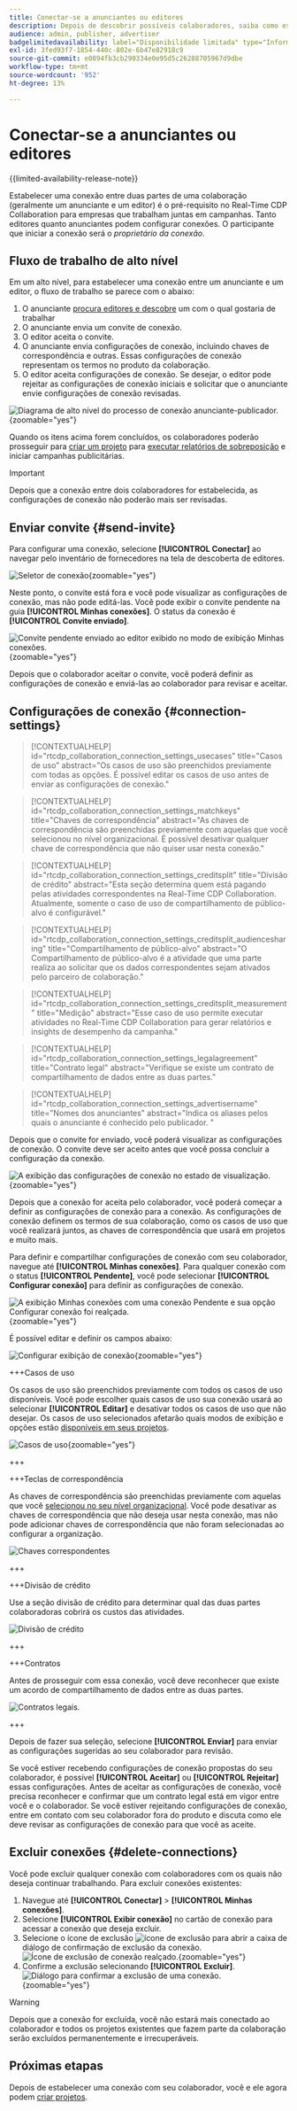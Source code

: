 ```yaml
---
title: Conectar-se a anunciantes ou editores
description: Depois de descobrir possíveis colaboradores, saiba como estabelecer conexões e começar a colaborar em projetos.
audience: admin, publisher, advertiser
badgelimitedavailability: label="Disponibilidade limitada" type="Informative" url="https://helpx.adobe.com/legal/product-descriptions/real-time-customer-data-platform-collaboration.html newtab=true"
exl-id: 3fed93f7-1854-440c-802e-6b47e82918c9
source-git-commit: e0894fb3cb290334e0e95d5c26288705967d9dbe
workflow-type: tm+mt
source-wordcount: '952'
ht-degree: 13%

---
```


# Conectar-se a anunciantes ou editores

{{limited-availability-release-note}}

Estabelecer uma conexão entre duas partes de uma colaboração (geralmente um anunciante e um editor) é o pré-requisito no Real-Time CDP Collaboration para empresas que trabalham juntas em campanhas. Tanto editores quanto anunciantes podem configurar conexões. O participante que iniciar a conexão será o *proprietário da conexão*.

## Fluxo de trabalho de alto nível

Em um alto nível, para estabelecer uma conexão entre um anunciante e um editor, o fluxo de trabalho se parece com o abaixo:

1. O anunciante [procura editores e descobre](/help/guide/connect/discover-publishers.md) um com o qual gostaria de trabalhar
2. O anunciante envia um convite de conexão.
3. O editor aceita o convite.
4. O anunciante envia configurações de conexão, incluindo chaves de correspondência e outras. Essas configurações de conexão representam os termos no produto da colaboração.
5. O editor aceita configurações de conexão. Se desejar, o editor pode rejeitar as configurações de conexão iniciais e solicitar que o anunciante envie configurações de conexão revisadas.

![Diagrama de alto nível do processo de conexão anunciante-publicador.](/help/assets/connect/establish-connection/advertiser-publisher-connection-process.png){zoomable="yes"}

Quando os itens acima forem concluídos, os colaboradores poderão prosseguir para [criar um projeto](/help/guide/collaborate/manage-projects.md#create-project) para [executar relatórios de sobreposição](/help/guide/collaborate/discover.md) e iniciar campanhas publicitárias.

>[!IMPORTANT]
>
>Depois que a conexão entre dois colaboradores for estabelecida, as configurações de conexão não poderão mais ser revisadas.

## Enviar convite {#send-invite}

Para configurar uma conexão, selecione **[!UICONTROL Conectar]** ao navegar pelo inventário de fornecedores na tela de descoberta de editores.

![Seletor de conexão](/help/assets/connect/establish-connection/connect-selection.png){zoomable="yes"}

Neste ponto, o convite está fora e você pode visualizar as configurações de conexão, mas não pode editá-las. Você pode exibir o convite pendente na guia **[!UICONTROL Minhas conexões]**. O status da conexão é **[!UICONTROL Convite enviado]**.

![Convite pendente enviado ao editor exibido no modo de exibição Minhas conexões.](/help/assets/connect/establish-connection/pending-invite-sent.png){zoomable="yes"}

Depois que o colaborador aceitar o convite, você poderá definir as configurações de conexão e enviá-las ao colaborador para revisar e aceitar.

## Configurações de conexão {#connection-settings}

>[!CONTEXTUALHELP]
>id="rtcdp_collaboration_connection_settings_usecases"
>title="Casos de uso"
>abstract="Os casos de uso são preenchidos previamente com todas as opções. É possível editar os casos de uso antes de enviar as configurações de conexão."

>[!CONTEXTUALHELP]
>id="rtcdp_collaboration_connection_settings_matchkeys"
>title="Chaves de correspondência"
>abstract="As chaves de correspondência são preenchidas previamente com aquelas que você selecionou no nível organizacional. É possível desativar qualquer chave de correspondência que não quiser usar nesta conexão."

>[!CONTEXTUALHELP]
>id="rtcdp_collaboration_connection_settings_creditsplit"
>title="Divisão de crédito"
>abstract="Esta seção determina quem está pagando pelas atividades correspondentes na Real-Time CDP Collaboration. Atualmente, somente o caso de uso de compartilhamento de público-alvo é configurável."

>[!CONTEXTUALHELP]
>id="rtcdp_collaboration_connection_settings_creditsplit_audiencesharing"
>title="Compartilhamento de público-alvo"
>abstract="O Compartilhamento de público-alvo é a atividade que uma parte realiza ao solicitar que os dados correspondentes sejam ativados pelo parceiro de colaboração."

>[!CONTEXTUALHELP]
>id="rtcdp_collaboration_connection_settings_creditsplit_measurement"
>title="Medição"
>abstract="Esse caso de uso permite executar atividades no Real-Time CDP Collaboration para gerar relatórios e insights de desempenho da campanha."

>[!CONTEXTUALHELP]
>id="rtcdp_collaboration_connection_settings_legalagreement"
>title="Contrato legal"
>abstract="Verifique se existe um contrato de compartilhamento de dados entre as duas partes."

>[!CONTEXTUALHELP]
>id="rtcdp_collaboration_connection_settings_advertisername"
>title="Nomes dos anunciantes"
>abstract="Indica os aliases pelos quais o anunciante é conhecido pelo publicador. "

Depois que o convite for enviado, você poderá visualizar as configurações de conexão. O convite deve ser aceito antes que você possa concluir a configuração da conexão.

![A exibição das configurações de conexão no estado de visualização.](/help/assets/connect/establish-connection/preview-connection-settings.png){zoomable="yes"}

Depois que a conexão for aceita pelo colaborador, você poderá começar a definir as configurações de conexão para a conexão. As configurações de conexão definem os termos de sua colaboração, como os casos de uso que você realizará juntos, as chaves de correspondência que usará em projetos e muito mais.

Para definir e compartilhar configurações de conexão com seu colaborador, navegue até **[!UICONTROL Minhas conexões]**. Para qualquer conexão com o status **[!UICONTROL Pendente]**, você pode selecionar **[!UICONTROL Configurar conexão]** para definir as configurações de conexão.

![A exibição Minhas conexões com uma conexão Pendente e sua opção Configurar conexão foi realçada.](/help/assets/connect/establish-connection/pending-connection.png){zoomable="yes"}

É possível editar e definir os campos abaixo:

![Configurar exibição de conexão](/help/assets/connect/establish-connection/connection-view.png){zoomable="yes"}

+++Casos de uso

Os casos de uso são preenchidos previamente com todos os casos de uso disponíveis. Você pode escolher quais casos de uso sua conexão usará ao selecionar **[!UICONTROL Editar]** e desativar todos os casos de uso que não desejar. Os casos de uso selecionados afetarão quais modos de exibição e opções estão [disponíveis em seus projetos](../collaborate/manage-projects.md#project-use-cases).

![Casos de uso](/help/assets/connect/establish-connection/view-use-cases.png){zoomable="yes"}

+++

+++Teclas de correspondência

As chaves de correspondência são preenchidas previamente com aquelas que você [selecionou no seu nível organizacional](/help/guide/setup/onboard-organization.md#set-up-match-keys). Você pode desativar as chaves de correspondência que não deseja usar nesta conexão, mas não pode adicionar chaves de correspondência que não foram selecionadas ao configurar a organização.

![Chaves correspondentes](/help/assets/connect/establish-connection/match-keys.png)

+++

+++Divisão de crédito

Use a seção divisão de crédito para determinar qual das duas partes colaboradoras cobrirá os custos das atividades.

![Divisão de crédito](/help/assets/connect/establish-connection/edit-billing-ownership.png)

+++

+++Contratos

Antes de prosseguir com essa conexão, você deve reconhecer que existe um acordo de compartilhamento de dados entre as duas partes.

![Contratos legais.](/help/assets/connect/establish-connection/legal-agreement.png)

+++

Depois de fazer sua seleção, selecione **[!UICONTROL Enviar]** para enviar as configurações sugeridas ao seu colaborador para revisão.

Se você estiver recebendo configurações de conexão propostas do seu colaborador, é possível **[!UICONTROL Aceitar]** ou **[!UICONTROL Rejeitar]** essas configurações. Antes de aceitar as configurações de conexão, você precisa reconhecer e confirmar que um contrato legal está em vigor entre você e o colaborador. Se você estiver rejeitando configurações de conexão, entre em contato com seu colaborador fora do produto e discuta como ele deve revisar as configurações de conexão para que você as aceite.

## Excluir conexões {#delete-connections}

Você pode excluir qualquer conexão com colaboradores com os quais não deseja continuar trabalhando. Para excluir conexões existentes:

1. Navegue até **[!UICONTROL Conectar]** > **[!UICONTROL Minhas conexões]**.
2. Selecione **[!UICONTROL Exibir conexão]** no cartão de conexão para acessar a conexão que deseja excluir.
3. Selecione o ícone de exclusão ![ícone de exclusão](/help/assets/common/delete.svg) para abrir a caixa de diálogo de confirmação de exclusão da conexão.
   ![Ícone de exclusão de conexão realçado.](/help/assets/connect/establish-connection/delete-icon-highlighted.png){zoomable="yes"}
4. Confirme a exclusão selecionando **[!UICONTROL Excluir]**.
   ![Diálogo para confirmar a exclusão de uma conexão. ](/help/assets/connect/establish-connection/delete-connection-dialog.png){zoomable="yes"}

>[!WARNING]
>
>Depois que a conexão for excluída, você não estará mais conectado ao colaborador e todos os projetos existentes que fazem parte da colaboração serão excluídos permanentemente e irrecuperáveis.

## Próximas etapas

Depois de estabelecer uma conexão com seu colaborador, você e ele agora podem [criar projetos](/help/guide/collaborate/manage-projects.md#create-project).
